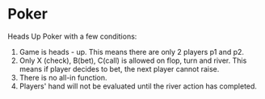 # Poker

Heads Up Poker with a few conditions:

1. Game is heads - up. This means there are only 2 players p1 and p2. 
2. Only X (check), B(bet), C(call) is allowed on flop, turn and river. This means if player decides to bet, the next player cannot raise.
3. There is no all-in function.
4. Players' hand will not be evaluated until the river action has completed. 
